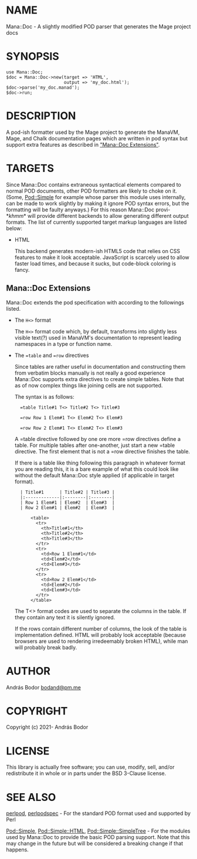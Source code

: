 # NAME

Mana::Doc - A slightly modified POD parser that generates the Mage project docs

# SYNOPSIS

    use Mana::Doc;
    $doc = Mana::Doc->new(target => 'HTML',
                          output => 'my_doc.html');
    $doc->parse('my_doc.manad');
    $doc->run;

# DESCRIPTION

A pod-ish formatter used by the Mage project to generate the ManaVM, Mage, and
Chalk documentation pages which are written in pod syntax but support extra
features as described in ["Mana::Doc Extensions"](#mana-doc-extensions).

# TARGETS

Since Mana::Doc contains extraneous syntactical elements compared to normal POD
documents, other POD formatters are likely to choke on it. (Some, [Pod::Simple](https://metacpan.org/pod/Pod%3A%3ASimple)
for example whose parser this module uses internally, can be made to work
slightly by making it ignore POD syntax errors, but the formatting will be
faulty anyways.) For this reason Mana::Doc provi- \*_khmm_\* will provide
different backends to allow generating different output formats. The list of
currently supported target markup languages are listed below:

- HTML

    This backend generates modern-ish HTML5 code that relies on CSS features to make
    it look acceptable. JavaScript is scarcely used to allow faster load times, and
    because it sucks, but code-block coloring is fancy.

## Mana::Doc Extensions

Mana::Doc extends the pod specification with according to the followings listed.

- The `H<>` format

    The `H<>` format code which, by default, transforms into slightly
    less visible text(?) used in ManaVM's documentation to represent leading
    namespaces in a type or function name.

- The `=table` and `=row` directives

    Since tables are rather useful in documentation and constructing them from
    verbatim blocks manually is not really a good experience Mana::Doc supports
    extra directives to create simple tables. Note that as of now complex things
    like joining cells are not supported.

    The syntax is as follows:

        =table Title#1 T<> Title#2 T<> Title#3

        =row Row 1 Elem#1 T<> Elem#2 T<> Elem#3

        =row Row 2 Elem#1 T<> Elem#2 T<> Elem#3

    A =table directive followed by one ore more =row directives define a table. For
    multiple tables after one-another, just start a new =table directive. The
    first element that is not a =row directive finishes the table.

    If there is a table like thing following this paragraph in whatever format you
    are reading this, it is a bare example of what this could look like without the
    default Mana::Doc style applied (if applicable in target format).


        | Title#1      | Title#2 | Title#3 |
        |:-------------|:--------|:--------|
        | Row 1 Elem#1 | Elem#2  | Elem#3  |
        | Row 2 Elem#1 | Elem#2  | Elem#3  |

    <div>

            <table>
              <tr>
                <th>Title#1</th>
                <th>Title#2</th>
                <th>Title#3</th>
              </tr>
              <tr>
                <td>Row 1 Elem#1</td>
                <td>Elem#2</td>
                <td>Elem#3</td>
              </tr>
              <tr>
                <td>Row 2 Elem#1</td>
                <td>Elem#2</td>
                <td>Elem#3</td>
              </tr>
            </table>
    </div>

    The T<> format codes are used to separate the columns in the table. If
    they contain any text it is silently ignored.

    If the rows contain different number of columns, the look of the table is
    implementation defined. HTML will probably look acceptable (because browsers are
    used to rendering irredeemably broken HTML), while man will probably break badly.

# AUTHOR

András Bodor <bodand@pm.me>

# COPYRIGHT

Copyright (c) 2021- András Bodor

# LICENSE

This library is actually free software; you can use, modify, sell, and/or
redistribute it in whole or in parts under the BSD 3-Clause license.

# SEE ALSO

[perlpod](https://metacpan.org/pod/perlpod), [perlpodspec](https://metacpan.org/pod/perlpodspec) - For the standard POD format used and supported by Perl

[Pod::Simple](https://metacpan.org/pod/Pod%3A%3ASimple), [Pod::Simple::HTML](https://metacpan.org/pod/Pod%3A%3ASimple%3A%3AHTML), [Pod::Simple::SimpleTree](https://metacpan.org/pod/Pod%3A%3ASimple%3A%3ASimpleTree) - For the modules
used by Mana::Doc to provide the basic POD parsing support. Note that this may
change in the future but will be considered a breaking change if that happens.
